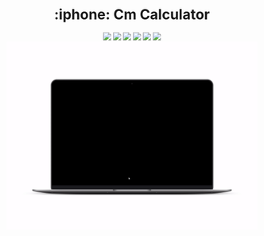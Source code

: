 <h1 align="center"> :iphone: Cm Calculator </h2>
<p align="center">
<img src="https://img.shields.io/badge/Platform-Windows-00a2ed.svg" />
<img src="https://img.shields.io/badge/Version-v2.0alpha-brightgreen.svg" />
<img src="https://img.shields.io/badge/App_Size-1.1_MB-orange.svg" />
<img src="https://img.shields.io/badge/IDE-Visual_Studio-0078d7.svg" />
<img src="https://img.shields.io/badge/Framework-.NET_4.7.2-red.svg" />
<img src="https://img.shields.io/badge/Language-Visual_Basic-0078d7.svg" />
<img src="https://github.com/Cm-Champ/Cm-Calculator-2.0/blob/master/previewmockup.gif" />
</p>

